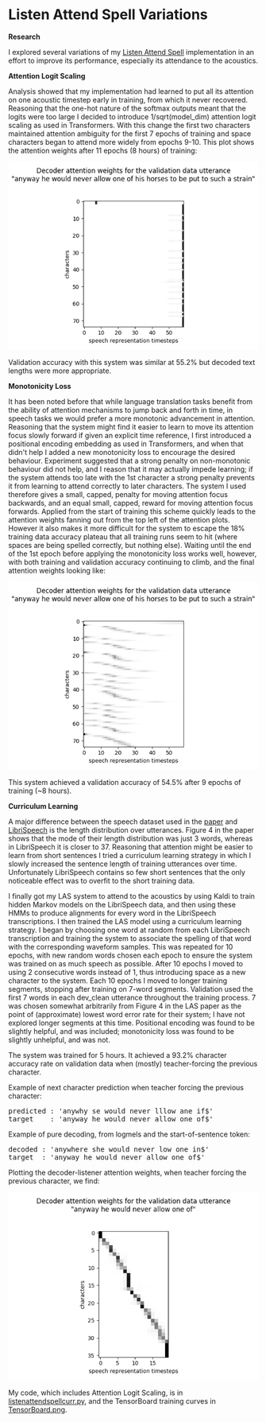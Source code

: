 # Listen Attend Spell Variations

<b>Research</b>

I explored several variations of my <a href=https://github.com/redonovan/Listen-Attend-Spell>Listen Attend Spell</a> implementation in an effort to improve its performance, especially its attendance to the acoustics.  

<b> Attention Logit Scaling </b>

Analysis showed that my implementation had learned to put all its attention on one acoustic timestep early in training, from which it never recovered.  Reasoning that the one-hot nature of the softmax outputs meant that the logits were too large I decided to introduce 1/sqrt(model_dim) attention logit scaling as used in Transformers.  With this change the first two characters maintained attention ambiguity for the first 7 epochs of training and space characters began to attend more widely from epochs 9-10.  This plot shows the attention weights after 11 epochs (8 hours) of training:

![scaled attention weights picture](AttentionWeightsScaled.png)

Validation accuracy with this system was similar at 55.2% but decoded text lengths were more appropriate.

<b> Monotonicity Loss </b>

It has been noted before that while language translation tasks benefit from the ability of attention mechanisms to jump back and forth in time, in speech tasks we would prefer a more monotonic advancement in attention.  Reasoning that the system might find it easier to learn to move its attention focus slowly forward if given an explicit time reference, I first introduced a positional encoding embedding as used in Transformers, and when that didn't help I added a new monotonicity loss to encourage the desired behaviour.  Experiment suggested that a strong penalty on non-monotonic behaviour did not help, and I reason that it may actually impede learning; if the system attends too late with the 1st character a strong penalty prevents it from learning to attend correctly to later characters.  The system I used therefore gives a small, capped, penalty for moving attention focus backwards, and an equal small, capped, reward for moving attention focus forwards.  Applied from the start of training this scheme quickly leads to the attention weights fanning out from the top left of the attention plots.  However it also makes it more difficult for the system to escape the 18% training data accuracy plateau that all training runs seem to hit (where spaces are being spelled correctly, but nothing else).  Waiting until the end of the 1st epoch before applying the monotonicity loss works well, however, with both training and validation accuracy continuing to climb, and the final attention weights looking like:

![monotonicity loss attention weights picture](AttentionWeightsMono.png)

This system achieved a validation accuracy of 54.5% after 9 epochs of training (~8 hours).

<b> Curriculum Learning </b>

A major difference between the speech dataset used in the <a href=https://arxiv.org/abs/1508.01211>paper</a> and <a href=https://www.openslr.org/12>LibriSpeech</a> is the length distribution over utterances.  Figure 4 in the paper shows that the mode of their length distribution was just 3 words, whereas in LibriSpeech it is closer to 37.  Reasoning that attention might be easier to learn from short sentences I tried a curriculum learning strategy in which I slowly increased the sentence length of training utterances over time.  Unfortunately LibriSpeech contains so few short sentences that the only noticeable effect was to overfit to the short training data.

I finally got my LAS system to attend to the acoustics by using Kaldi to train hidden Markov models on the LibriSpeech data, and then using these HMMs to produce alignments for every word in the LibriSpeech transcriptions.  I then trained the LAS model using a curriculum learning strategy.  I began by choosing one word at random from each LibriSpeech transcription and training the system to associate the spelling of that word with the corresponding waveform samples.  This was repeated for 10 epochs, with new random words chosen each epoch to ensure the system was trained on as much speech as possible.  After 10 epochs I moved to using 2 consecutive words instead of 1, thus introducing space as a new character to the system.  Each 10 epochs I moved to longer training segments, stopping after training on 7-word segments.  Validation used the first 7 words in each dev_clean utterance throughout the training process.  7 was chosen somewhat arbitrarily from Figure 4 in the LAS paper as the point of (approximate) lowest word error rate for their system; I have not explored longer segments at this time.  Positional encoding was found to be slightly helpful, and was included; monotonicity loss was found to be slightly unhelpful, and was not.

The system was trained for 5 hours.  It achieved a 93.2% character accuracy rate on validation data when (mostly) teacher-forcing the previous character.

Example of next character prediction when teacher forcing the previous character:

<pre>
predicted : 'anywhy se would never lllow ane if$'
target    : 'anyway he would never allow one of$'
</pre>

Example of pure decoding, from logmels and the start-of-sentence token:

<pre>
decoded : 'anywhere she would never low one in$'
target  : 'anyway he would never allow one of$'
</pre>

Plotting the decoder-listener attention weights, when teacher forcing the previous character, we find:

![attention weights picture](AttentionWeightsCurriculum.png)

My code, which includes Attention Logit Scaling, is in <a href=listenattendspellcurr.py>listenattendspellcurr.py</a>, and the TensorBoard training curves in <a href=TensorBoard.png>TensorBoard.png</a>.
